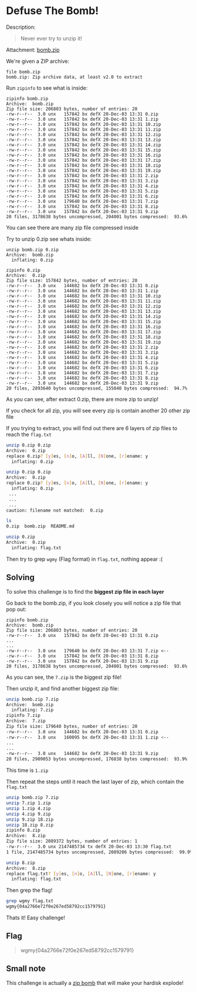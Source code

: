# Defuse The Bomb!
Description:
> Never ever try to unzip it!

Attachment:
[bomb.zip](bomb.zip)

We're given a ZIP archive:
```
file bomb.zip 
bomb.zip: Zip archive data, at least v2.0 to extract
```

Run `zipinfo` to see what is inside:
```
zipinfo bomb.zip 
Archive:  bomb.zip
Zip file size: 206803 bytes, number of entries: 20
-rw-r--r--  3.0 unx   157842 bx defX 20-Dec-03 13:31 0.zip
-rw-r--r--  3.0 unx   157842 bx defX 20-Dec-03 13:31 1.zip
-rw-r--r--  3.0 unx   157842 bx defX 20-Dec-03 13:31 10.zip
-rw-r--r--  3.0 unx   157842 bx defX 20-Dec-03 13:31 11.zip
-rw-r--r--  3.0 unx   157842 bx defX 20-Dec-03 13:31 12.zip
-rw-r--r--  3.0 unx   157842 bx defX 20-Dec-03 13:31 13.zip
-rw-r--r--  3.0 unx   157842 bx defX 20-Dec-03 13:31 14.zip
-rw-r--r--  3.0 unx   157842 bx defX 20-Dec-03 13:31 15.zip
-rw-r--r--  3.0 unx   157842 bx defX 20-Dec-03 13:31 16.zip
-rw-r--r--  3.0 unx   157842 bx defX 20-Dec-03 13:31 17.zip
-rw-r--r--  3.0 unx   157842 bx defX 20-Dec-03 13:31 18.zip
-rw-r--r--  3.0 unx   157842 bx defX 20-Dec-03 13:31 19.zip
-rw-r--r--  3.0 unx   157842 bx defX 20-Dec-03 13:31 2.zip
-rw-r--r--  3.0 unx   157842 bx defX 20-Dec-03 13:31 3.zip
-rw-r--r--  3.0 unx   157842 bx defX 20-Dec-03 13:31 4.zip
-rw-r--r--  3.0 unx   157842 bx defX 20-Dec-03 13:31 5.zip
-rw-r--r--  3.0 unx   157842 bx defX 20-Dec-03 13:31 6.zip
-rw-r--r--  3.0 unx   179640 bx defX 20-Dec-03 13:31 7.zip
-rw-r--r--  3.0 unx   157842 bx defX 20-Dec-03 13:31 8.zip
-rw-r--r--  3.0 unx   157842 bx defX 20-Dec-03 13:31 9.zip
20 files, 3178638 bytes uncompressed, 204001 bytes compressed:  93.6%
```
You can see there are many zip file compressed inside

Try to unzip 0.zip see whats inside:
```
unzip bomb.zip 0.zip
Archive:  bomb.zip
  inflating: 0.zip                   

zipinfo 0.zip 
Archive:  0.zip
Zip file size: 157842 bytes, number of entries: 20
-rw-r--r--  3.0 unx   144682 bx defX 20-Dec-03 13:31 0.zip
-rw-r--r--  3.0 unx   144682 bx defX 20-Dec-03 13:31 1.zip
-rw-r--r--  3.0 unx   144682 bx defX 20-Dec-03 13:31 10.zip
-rw-r--r--  3.0 unx   144682 bx defX 20-Dec-03 13:31 11.zip
-rw-r--r--  3.0 unx   144682 bx defX 20-Dec-03 13:31 12.zip
-rw-r--r--  3.0 unx   144682 bx defX 20-Dec-03 13:31 13.zip
-rw-r--r--  3.0 unx   144682 bx defX 20-Dec-03 13:31 14.zip
-rw-r--r--  3.0 unx   144682 bx defX 20-Dec-03 13:31 15.zip
-rw-r--r--  3.0 unx   144682 bx defX 20-Dec-03 13:31 16.zip
-rw-r--r--  3.0 unx   144682 bx defX 20-Dec-03 13:31 17.zip
-rw-r--r--  3.0 unx   144682 bx defX 20-Dec-03 13:31 18.zip
-rw-r--r--  3.0 unx   144682 bx defX 20-Dec-03 13:31 19.zip
-rw-r--r--  3.0 unx   144682 bx defX 20-Dec-03 13:31 2.zip
-rw-r--r--  3.0 unx   144682 bx defX 20-Dec-03 13:31 3.zip
-rw-r--r--  3.0 unx   144682 bx defX 20-Dec-03 13:31 4.zip
-rw-r--r--  3.0 unx   144682 bx defX 20-Dec-03 13:31 5.zip
-rw-r--r--  3.0 unx   144682 bx defX 20-Dec-03 13:31 6.zip
-rw-r--r--  3.0 unx   144682 bx defX 20-Dec-03 13:31 7.zip
-rw-r--r--  3.0 unx   144682 bx defX 20-Dec-03 13:31 8.zip
-rw-r--r--  3.0 unx   144682 bx defX 20-Dec-03 13:31 9.zip
20 files, 2893640 bytes uncompressed, 155040 bytes compressed:  94.7%
```
As you can see, after extract 0.zip, there are more zip to unzip!

If you check for all zip, you will see every zip is contain another 20 other zip file

If you trying to extract, you will find out there are 6 layers of zip files to reach the `flag.txt`

```bash
unzip 0.zip 0.zip
Archive:  0.zip
replace 0.zip? [y]es, [n]o, [A]ll, [N]one, [r]ename: y
  inflating: 0.zip

unzip 0.zip 0.zip
Archive:  0.zip
replace 0.zip? [y]es, [n]o, [A]ll, [N]one, [r]ename: y
  inflating: 0.zip   
 ...
 ...
 ...                
caution: filename not matched:  0.zip

ls
0.zip  bomb.zip  README.md

unzip 0.zip 
Archive:  0.zip
  inflating: flag.txt   

```
Then try to grep `wgmy` (Flag format) in `flag.txt`, nothing appear :(

## Solving
To solve this challenge is to find the **biggest zip file in each layer**

Go back to the bomb.zip, if you look closely you will notice a zip file that pop out:
```
zipinfo bomb.zip 
Archive:  bomb.zip
Zip file size: 206803 bytes, number of entries: 20
-rw-r--r--  3.0 unx   157842 bx defX 20-Dec-03 13:31 0.zip
...
...
-rw-r--r--  3.0 unx   179640 bx defX 20-Dec-03 13:31 7.zip <--
-rw-r--r--  3.0 unx   157842 bx defX 20-Dec-03 13:31 8.zip
-rw-r--r--  3.0 unx   157842 bx defX 20-Dec-03 13:31 9.zip
20 files, 3178638 bytes uncompressed, 204001 bytes compressed:  93.6%
```
As you can see, the `7.zip` is the biggest zip file!

Then unzip it, and find another biggest zip file:
```bash
unzip bomb.zip 7.zip
Archive:  bomb.zip
  inflating: 7.zip                   
zipinfo 7.zip 
Archive:  7.zip
Zip file size: 179640 bytes, number of entries: 20
-rw-r--r--  3.0 unx   144682 bx defX 20-Dec-03 13:31 0.zip
-rw-r--r--  3.0 unx   160095 bx defX 20-Dec-03 13:31 1.zip <--
...
...
-rw-r--r--  3.0 unx   144682 bx defX 20-Dec-03 13:31 9.zip
20 files, 2909053 bytes uncompressed, 176838 bytes compressed:  93.9%
```
This time is `1.zip`

Then repeat the steps until it reach the last layer of zip, which contain the `flag.txt`

```bash
unzip bomb.zip 7.zip
unzip 7.zip 1.zip
unzip 1.zip 4.zip
unzip 4.zip 9.zip
unzip 9.zip 18.zip
unzip 18.zip 8.zip
zipinfo 8.zip 
Archive:  8.zip
Zip file size: 2089372 bytes, number of entries: 1
-rw-r--r--  3.0 unx 2147485734 tx defX 20-Dec-03 13:30 flag.txt
1 file, 2147485734 bytes uncompressed, 2089206 bytes compressed:  99.9%

unzip 8.zip 
Archive:  8.zip
replace flag.txt? [y]es, [n]o, [A]ll, [N]one, [r]ename: y
  inflating: flag.txt                
```
Then grep the flag!
```bash
grep wgmy flag.txt 
wgmy{04a2766e72f0e267ed58792cc1579791}
```
Thats it! Easy challenge!

## Flag 
> wgmy{04a2766e72f0e267ed58792cc1579791}

## Small note
This challenge is actually a [zip bomb](https://en.wikipedia.org/wiki/Zip_bomb) that will make your hardisk explode!